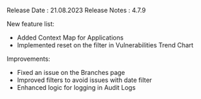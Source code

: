 Release Date : 21.08.2023
Release Notes : 4.7.9

New feature list:
- Added Context Map for Applications
- Implemented reset on the filter in Vulnerabilities Trend Chart

Improvements:
- Fixed an issue on the Branches page
- Improved filters to avoid issues with date filter
- Enhanced logic for logging in Audit Logs